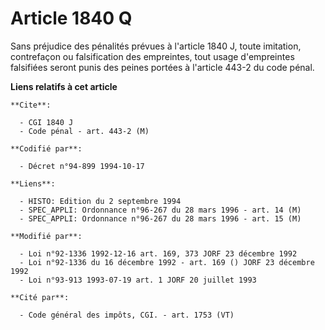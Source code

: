 # Article 1840 Q

Sans préjudice des pénalités prévues à l'article 1840 J, toute imitation, contrefaçon ou falsification des empreintes, tout
usage d'empreintes falsifiées seront punis des peines portées à l'article 443-2 du code pénal.

**Liens relatifs à cet article**

	**Cite**:

	  - CGI 1840 J
	  - Code pénal - art. 443-2 (M)

	**Codifié par**:

	  - Décret n°94-899 1994-10-17

	**Liens**:

	  - HISTO: Edition du 2 septembre 1994
	  - SPEC_APPLI: Ordonnance n°96-267 du 28 mars 1996 - art. 14 (M)
	  - SPEC_APPLI: Ordonnance n°96-267 du 28 mars 1996 - art. 15 (M)

	**Modifié par**:

	  - Loi n°92-1336 1992-12-16 art. 169, 373 JORF 23 décembre 1992
	  - Loi n°92-1336 du 16 décembre 1992 - art. 169 () JORF 23 décembre 1992
	  - Loi n°93-913 1993-07-19 art. 1 JORF 20 juillet 1993

	**Cité par**:

	  - Code général des impôts, CGI. - art. 1753 (VT)
